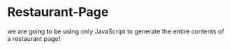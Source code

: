 # Restaurant-Page
 we are going to be using only JavaScript to generate the entire contents of a restaurant page!
